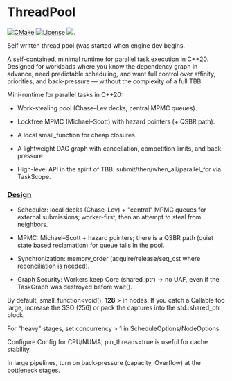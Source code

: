 # ThreadPool

[![CMake](https://img.shields.io/badge/CMake-3.26+-blue.svg)](https://cmake.org/)
[![License](https://img.shields.io/badge/license-MIT-blue.svg)](LICENSE)
[![](https://tokei.rs/b1/github/cpp20120/ThreadPool)](https://github.com/cpp20120/ThreadPool).

Self written thread pool (was started when engine dev begins.

A self-contained, minimal runtime for parallel task execution in C++20.  
Designed for workloads where you know the dependency graph in advance, need predictable scheduling, and want full control over affinity, priorities, and back-pressure — without the complexity of a full TBB.

Mini-runtime for parallel tasks in C++20:

* Work-stealing pool (Chase–Lev decks, central MPMC queues).

* Lockfree MPMC (Michael–Scott) with hazard pointers (+ QSBR path).

* A local small_function for cheap closures.

* A lightweight DAG graph with cancellation, competition limits, and back-pressure.

* High-level API in the spirit of TBB: submit/then/when_all/parallel_for via TaskScope.

### [Design](https://github.com/cpp20120/ThreadPool/blob/main/docs/how_it_works.md) 
* Scheduler: local decks (Chase–Lev) + "central" MPMC queues for external submissions; worker-first, then an attempt to steal from neighbors.

* MPMC: Michael–Scott + hazard pointers; there is a QSBR path (quiet state based reclamation) for queue tails in the pool.

* Synchronization:  memory_order (acquire/release/seq_cst where reconciliation is needed).

* Graph Security: Workers keep Core (shared_ptr) → no UAF, even if the TaskGraph was destroyed before wait().

By default, small_function<void(), **128** > in nodes. If you catch a Callable too large, increase the SSO (256) or pack the captures into the std::shared_ptr block.

For "heavy" stages, set concurrency > 1 in ScheduleOptions/NodeOptions.

Configure Config for CPU/NUMA; pin_threads=true is useful for cache stability.

In large pipelines, turn on back-pressure (capacity, Overflow) at the bottleneck stages.

